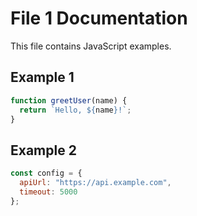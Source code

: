 # File 1 Documentation

This file contains JavaScript examples.

## Example 1
```javascript
function greetUser(name) {
  return `Hello, ${name}!`;
}
```

## Example 2
```javascript
const config = {
  apiUrl: "https://api.example.com",
  timeout: 5000
};
```
